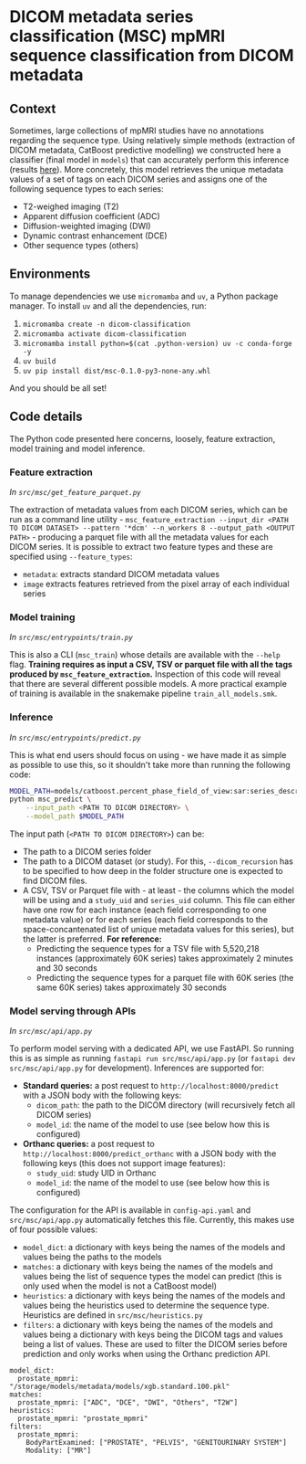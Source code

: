 # DICOM metadata series classification (MSC) mpMRI sequence classification from DICOM metadata

## Context

Sometimes, large collections of mpMRI studies have no annotations regarding the sequence type. Using relatively simple methods (extraction of DICOM metadata, CatBoost predictive modelling) we constructed here a classifier (final model in `models`) that can accurately perform this inference (results [here](https://bitbucket.org/fchampalimaud/dicom-msc/src/master/analysis/)). More concretely, this model retrieves the unique metadata values of a set of tags on each DICOM series and assigns one of the following sequence types to each series:

* T2-weighed imaging (T2)
* Apparent diffusion coefficient (ADC)
* Diffusion-weighted imaging (DWI)
* Dynamic contrast enhancement (DCE)
* Other sequence types (others)

## Environments

To manage dependencies we use `micromamba` and `uv`, a Python package manager. To install `uv` and all the dependencies, run:

1. `micromamba create -n dicom-classification`
2. `micromamba activate dicom-classification`
3. `micromamba install python=$(cat .python-version) uv -c conda-forge -y`
4. `uv build`
5. `uv pip install dist/msc-0.1.0-py3-none-any.whl`

And you should be all set!

## Code details

The Python code presented here concerns, loosely, feature extraction, model training and model inference.

### Feature extraction

*In `src/msc/get_feature_parquet.py`*

The extraction of metadata values from each DICOM series, which can be run as a command line utility - `msc_feature_extraction --input_dir <PATH TO DICOM DATASET> --pattern '*dcm' --n_workers 8 --output_path <OUTPUT PATH>` - producing a parquet file with all the metadata values for each DICOM series. It is possible to extract two feature types and these are specified using `--feature_types`:

* `metadata`: extracts standard DICOM metadata values
* `image` extracts features retrieved from the pixel array of each individual series

### Model training

*In `src/msc/entrypoints/train.py`*

This is also a CLI (`msc_train`) whose details are available with the `--help` flag. **Training requires as input a CSV, TSV or parquet file with all the tags produced by `msc_feature_extraction`.** Inspection of this code will reveal that there are several different possible models. A more practical example of training is available in the snakemake pipeline `train_all_models.smk`.

### Inference

*In `src/msc/entrypoints/predict.py`*

This is what end users should focus on using - we have made it as simple as possible to use this, so it shouldn't take more than running the following code:

```bash
MODEL_PATH=models/catboost.percent_phase_field_of_view:sar:series_description.pkl
python msc_predict \
    --input_path <PATH TO DICOM DIRECTORY> \
    --model_path $MODEL_PATH
```

The input path (`<PATH TO DICOM DIRECTORY>`) can be:
* The path to a DICOM series folder
* The path to a DICOM dataset (or study). For this, `--dicom_recursion` has to be specified to how deep in the folder structure one is expected to find DICOM files.
* A CSV, TSV or Parquet file with - at least - the columns which the model will be using and a `study_uid` and `series_uid` column. This file can either have one row for each instance (each field corresponding to one metadata value) or for each series (each field corresponds to the space-concantenated list of unique metadata values for this series), but the latter is preferred. **For reference:**
    * Predicting the sequence types for a TSV file with 5,520,218 instances (approximately 60K series) takes approximately 2 minutes and 30 seconds
    * Predicting the sequence types for a parquet file with 60K series (the same 60K series) takes approximately 30 seconds

### Model serving through APIs

*In `src/msc/api/app.py`*

To perform model serving with a dedicated API, we use FastAPI. So running this is as simple as running `fastapi run src/msc/api/app.py` (or `fastapi dev src/msc/api/app.py` for development). Inferences are supported for:

* **Standard queries:** a post request to `http://localhost:8000/predict` with a JSON body with the following keys:
    * `dicom_path`: the path to the DICOM directory (will recursively fetch all DICOM series)
    * `model_id`: the name of the model to use (see below how this is configured)
* **Orthanc queries:** a post request to `http://localhost:8000/predict_orthanc` with a JSON body with the following keys (this does not support image features):
    * `study_uid`: study UID in Orthanc
    * `model_id`: the name of the model to use (see below how this is configured)

The configuration for the API is available in `config-api.yaml` and `src/msc/api/app.py` automatically fetches this file. Currently, this makes use of four possible values:

* `model_dict`: a dictionary with keys being the names of the models and values being the paths to the models
* `matches`: a dictionary with keys being the names of the models and values being the list of sequence types the model can predict (this is only used when the model is not a CatBoost model)
* `heuristics`: a dictionary with keys being the names of the models and values being the heuristics used to determine the sequence type. Heuristics are defined in `src/msc/heuristics.py`
* `filters`: a dictionary with keys being the names of the models and values being a dictionary with keys being the DICOM tags and values being a list of values. These are used to filter the DICOM series before prediction and only works when using the Orthanc prediction API.

```
model_dict:
  prostate_mpmri: "/storage/models/metadata/models/xgb.standard.100.pkl"
matches:
  prostate_mpmri: ["ADC", "DCE", "DWI", "Others", "T2W"]
heuristics:
  prostate_mpmri: "prostate_mpmri"
filters:
  prostate_mpmri:
    BodyPartExamined: ["PROSTATE", "PELVIS", "GENITOURINARY SYSTEM"]
    Modality: ["MR"]
```
